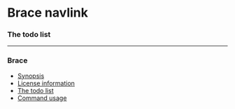 # Brace navlink
### The todo list


----
### Brace
* [Synopsis ](/home/nickali/Restarian/brace_navlink/doc/todo.md)
* [License information](/home/nickali/Restarian/brace_navlink/doc/todo.md)
* [The todo list](/home/nickali/Restarian/brace_navlink/doc/todo.md)
* [Command usage](/home/nickali/Restarian/brace_navlink/doc/todo.md)

